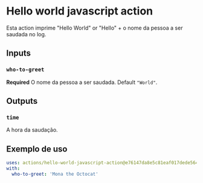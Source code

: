 # Hello world javascript action

Esta action imprime "Hello World" or "Hello" + o nome da pessoa a ser saudada no log.

## Inputs

### `who-to-greet`

**Required** O nome da pessoa a ser saudada. Default `"World"`.

## Outputs

### `time`

A hora da saudação.

## Exemplo de uso

```yaml
uses: actions/hello-world-javascript-action@e76147da8e5c81eaf017dede5645551d4b94427b
with:
  who-to-greet: 'Mona the Octocat'
```

